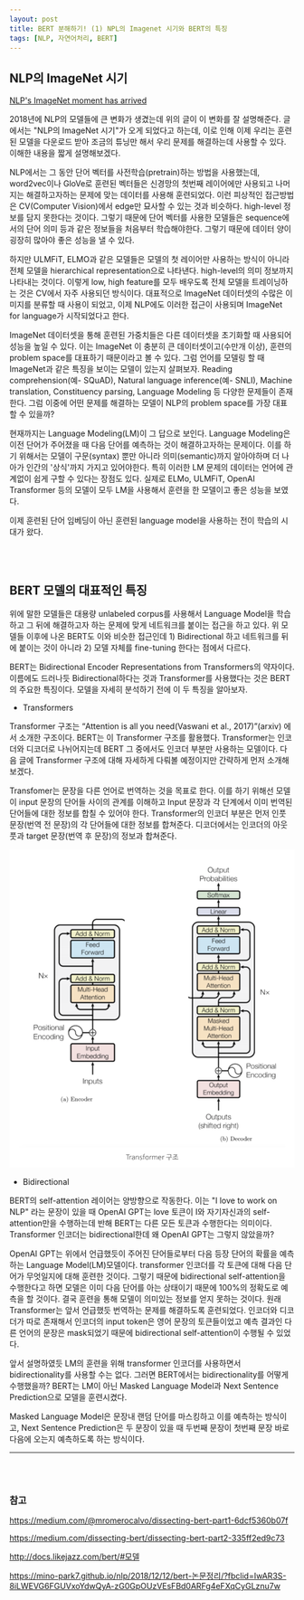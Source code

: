 ```yaml
---
layout: post
title: BERT 분해하기! (1) NPL의 Imagenet 시기와 BERT의 특징
tags: [NLP, 자연어처리, BERT]
---
```


## NLP의 ImageNet 시기

[NLP's ImageNet moment has arrived](https://thegradient.pub/nlp-imagenet/) 

2018년에 NLP의 모델들에 큰 변화가 생겼는데 위의 글이 이 변화를 잘 설명해준다. 글에서는 "NLP의 ImageNet 시기"가 오게 되었다고 하는데, 이로 인해 이제 우리는 훈련된 모델을 다운로드 받아 조금의 튜닝만 해서 우리 문제를 해결하는데 사용할 수 있다. 이해한 내용을 짧게 설명해보겠다.

NLP에서는 그 동안 단어 벡터를 사전학습(pretrain)하는 방법을 사용했는데, word2vec이나 GloVe로 훈련된 벡터들은 신경망의 첫번째 레이어에만 사용되고 나머지는 해결하고자하는 문제에 맞는 데이터를 사용해 훈련되었다. 이런 피상적인 접근방법은 CV(Computer Vision)에서 edge만 묘사할 수 있는 것과 비슷하다. high-level 정보를 담지 못한다는 것이다. 그렇기 때문에 단어 벡터를 사용한 모델들은 sequence에서의 단어 의미 등과 같은 정보들을 처음부터 학습해야한다. 그렇기 때문에 데이터 양이 굉장히 많아야 좋은 성능을 낼 수 있다.

하지만 ULMFiT, ELMO과 같은 모델들은 모델의 첫 레이어만 사용하는 방식이 아니라 전체 모델을 hierarchical representation으로 나타낸다. high-level의 의미 정보까지 나타내는 것이다. 이렇게 low, high feature를 모두 배우도록 전체 모델을 트레이닝하는 것은 CV에서 자주 사용되던 방식이다. 대표적으로 ImageNet 데이터셋의 수많은 이미지를 분류할 때 사용이 되었고, 이제 NLP에도 이러한 접근이 사용되며 ImageNet for language가 시작되었다고 한다.

ImageNet 데이터셋을 통해 훈련된 가중치들은 다른 데이터셋을 초기화할 때 사용되어 성능을 높일 수 있다. 이는 ImageNet 이 충분히 큰 데이터셋이고(수만개 이상), 훈련의 problem space를 대표하기 때문이라고 볼 수 있다. 그럼 언어를 모델링 할 때 ImageNet과 같은 특징을 보이는 모델이 있는지 살펴보자. Reading comprehension(예- SQuAD), Natural language inference(예- SNLI), Machine translation, Constituency parsing, Language Modeling 등 다양한 문제들이 존재한다. 그럼 이중에 어떤 문제를 해결하는 모델이 NLP의 problem space를 가장 대표할 수 있을까?

현재까지는 Language Modeling(LM)이 그 답으로 보인다. Language Modeling은 이전 단어가 주어졌을 때 다음 단어를 예측하는 것이 해결하고자하는 문제이다. 이를 하기 위해서는 모델이 구문(syntax) 뿐만 아니라 의미(semantic)까지 알아야하며 더 나아가 인간의 '상식'까지 가지고 있어야한다. 특히 이러한 LM 문제의 데이터는 언어에 관계없이 쉽게 구할 수 있다는 장점도 있다. 실제로 ELMo, ULMFiT, OpenAI Transformer 등의 모델이 모두 LM을 사용해서 훈련을 한 모델이고 좋은 성능을 보였다.

이제 훈련된 단어 임베딩이 아닌 훈련된 language model을 사용하는 전이 학습의 시대가 왔다.

<br/> <br/>

## BERT 모델의 대표적인 특징 

위에 말한 모델들은 대용량 unlabeled corpus를 사용해서 Language Model을 학습하고 그 뒤에 해결하고자 하는 문제에 맞게 네트워크를 붙이는 접근을 하고 있다. 위 모델들 이후에 나온 BERT도 이와 비슷한 접근인데 1) Bidirectional 하고 네트워크를 뒤에 붙이는 것이 아니라 2) 모델 자체를 fine-tuning 한다는 점에서 다르다.

BERT는 Bidirectional Encoder Representations from Transformers의 약자이다. 이름에도 드러나듯 Bidirectional하다는 것과 Transformer를 사용했다는 것은 BERT의 주요한 특징이다. 모델을 자세히 분석하기 전에 이 두 특징을 알아보자.


- Transformers

Transformer 구조는 “Attention is all you need(Vaswani et al., 2017)”(arxiv) 에서 소개한 구조이다. BERT는 이 Transformer 구조를 활용했다. Transformer는 인코더와 디코더로 나뉘어지는데 BERT 그 중에서도 인코더 부분만 사용하는 모델이다. 다음 글에 Transformer 구조에 대해 자세하게 다뤄볼 예정이지만 간략하게 먼저 소개해보겠다.

Transfomer는 문장을 다른 언어로 번역하는 것을 목표로 한다. 이를 하기 위해선 모델이 input 문장의 단어들 사이의 관계를 이해하고 Input 문장과 각 단계에서 이미 번역된 단어들에 대한 정보를 합칠 수 있어야 한다. Transformer의 인코더 부분은 먼저 인풋 문장(번역 전 문장)의 각 단어들에 대한 정보를 합쳐준다. 디코더에서는 인코더의 아웃풋과 target 문장(번역 후 문장)의 정보과 합쳐준다.

<img src= "../images/nlp1.png" width = "600" > 

- Bidirectional

BERT의 self-attention 레이어는 양방향으로 작동한다. 이는 "I love to work on NLP" 라는 문장이 있을 때 OpenAI GPT는 love 토큰이 I와 자기자신과의 self-attention만을 수행하는데 반해 BERT는 다른 모든 토큰과 수행한다는 의미이다. Transformer 인코더는 bidirectional한데 왜 OpenAI GPT는 그렇지 않았을까?

OpenAI GPT는 위에서 언급했듯이 주어진 단어들로부터 다음 등장 단어의 확률을 예측하는 Language Model(LM)모델이다. transformer 인코더를 각 토큰에 대해 다음 단어가 무엇일지에 대해 훈련한 것이다. 그렇기 때문에 bidirectional self-attention을 수행한다고 하면 모델은 이미 다음 단어를 아는 상태이기 때문에 100%의 정확도로 예측을 할 것이다. 결국 훈련을 통해 모델이 의미있는 정보를 얻지 못하는 것이다. 원래 Transformer는 앞서 언급했듯 번역하는 문제를 해결하도록 훈련되었다. 인코더와 디코더가 따로 존재해서 인코더의 input token은 영어 문장의 토큰들이었고 예측 결과인 다른 언어의 문장은 mask되었기 때문에 bidirectional self-attention이 수행될 수 있었다.

앞서 설명하였듯 LM의 훈련을 위해 transformer 인코더를 사용하면서 bidirectionality를 사용할 수는 없다. 그러면 BERT에서는 bidirectionality를 어떻게 수행했을까? BERT는 LM이 아닌 Masked Language Model과 Next Sentence Prediction으로 모델을 훈련시켰다.

Masked Language Model은 문장내 랜덤 단어를 마스킹하고 이를 예측하는 방식이고, Next Sentence Prediction은 두 문장이 있을 때 두번째 문장이 첫번째 문장 바로 다음에 오는지 예측하도록 하는 방식이다.  


-------
<br/><br/>

### 참고

https://medium.com/@mromerocalvo/dissecting-bert-part1-6dcf5360b07f

https://medium.com/dissecting-bert/dissecting-bert-part2-335ff2ed9c73

http://docs.likejazz.com/bert/#모델

https://mino-park7.github.io/nlp/2018/12/12/bert-논문정리/?fbclid=IwAR3S-8iLWEVG6FGUVxoYdwQyA-zG0GpOUzVEsFBd0ARFg4eFXqCyGLznu7w
